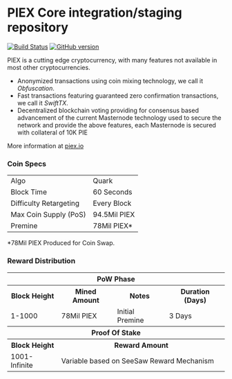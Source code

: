 PIEX Core integration/staging repository
=====================================

[![Build Status](https://travis-ci.org/PIEX-Project/PIEX.svg?branch=master)](https://travis-ci.org/PIEX-Project/PIEX) [![GitHub version](https://badge.fury.io/gh/PIEX-Project%2FPIEX.svg)](https://badge.fury.io/gh/PIEX-Project%2FPIEX)

PIEX is a cutting edge cryptocurrency, with many features not available in most other cryptocurrencies.
- Anonymized transactions using coin mixing technology, we call it _Obfuscation_.
- Fast transactions featuring guaranteed zero confirmation transactions, we call it _SwiftTX_.
- Decentralized blockchain voting providing for consensus based advancement of the current Masternode
  technology used to secure the network and provide the above features, each Masternode is secured
  with collateral of 10K PIE

More information at [piex.io](http://www.piex.io)

### Coin Specs
<table>
<tr><td>Algo</td><td>Quark</td></tr>
<tr><td>Block Time</td><td>60 Seconds</td></tr>
<tr><td>Difficulty Retargeting</td><td>Every Block</td></tr>
<tr><td>Max Coin Supply (PoS)</td><td>94.5Mil PIEX</td></tr>
<tr><td>Premine</td><td>78Mil PIEX*</td></tr>
</table>

*78Mil PIEX Produced for Coin Swap.

### Reward Distribution

<table>
<th colspan=4>PoW Phase</th>
<tr><th>Block Height</th><th>Mined Amount</th><th>Notes</th><th>Duration (Days)</th></tr>
<tr><td>1-1000</td><td>78Mil PIEX</td><td>Initial Premine</td><td>3 Days</td></tr>
<tr><th colspan=4>Proof Of Stake</th></tr>
<tr><th>Block Height</th><th colspan=3>Reward Amount</th></tr>
<tr><td>1001-Infinite</td><td colspan=3>Variable based on SeeSaw Reward Mechanism</td></tr>
</table>
